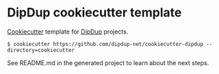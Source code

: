 # DipDup cookiecutter template

[Cookiecutter](https://cookiecutter.readthedocs.io/en/stable/README.html) template for [DipDup](https://github.com/dipdup-net/dipdup-py) projects.

```shell
$ cookiecutter https://github.com/dipdup-net/cookiecutter-dipdup --directory=cookiecutter
```

See README.md in the generated project to learn about the next steps.